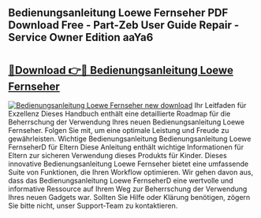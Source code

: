 ## Bedienungsanleitung Loewe Fernseher PDF Download Free - Part-Zeb User Guide Repair - Service Owner Edition aaYa6

# <h2><a href="http://df2a68.blite.top/?on=Bedienungsanleitung+Loewe+Fernseher">🔗Download 👉🔴 Bedienungsanleitung Loewe Fernseher</a></h2>

[![Bedienungsanleitung Loewe Fernseher new download](https://i.imgur.com/lujVjoI.png)](http://df2a68.blite.top/?on=Bedienungsanleitung+Loewe+Fernseher)
Ihr Leitfaden für Exzellenz Dieses Handbuch enthält eine detaillierte Roadmap für die Beherrschung der Verwendung Ihres neuen Bedienungsanleitung Loewe Fernseher. Folgen Sie mit, um eine optimale Leistung und Freude zu gewährleisten. Wichtige Bedienungsanleitung Bedienungsanleitung Loewe FernseherD für Eltern Diese Anleitung enthält wichtige Informationen für Eltern zur sicheren Verwendung dieses Produkts für Kinder. Dieses innovative Bedienungsanleitung Loewe Fernseher bietet eine umfassende Suite von Funktionen, die Ihren Workflow optimieren. Wir gehen davon aus, dass das Bedienungsanleitung Loewe FernseherD eine wertvolle und informative Ressource auf Ihrem Weg zur Beherrschung der Verwendung Ihres neuen Gadgets war. Sollten Sie Hilfe oder Klärung benötigen, zögern Sie bitte nicht, unser Support-Team zu kontaktieren.
